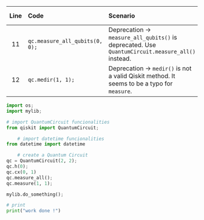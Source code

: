 | Line | Code | Scenario | Scenario Id | Reference | Artifact | Refactoring |
| :--: | :--- | :------- | :---------: | :-------: | :------- | :---------- |
| 11 | `qc.measure_all_qubits(0, 0);` | Deprecation -> `measure_all_qubits()` is deprecated. Use `QuantumCircuit.measure_all()` instead. | * | Internal Knowledge | `qc.measure_all_qubits` | `qc.measure_all()` |
| 12 | `qc.medir(1, 1);` | Deprecation -> `medir()` is not a valid Qiskit method. It seems to be a typo for `measure`. | * | Internal Knowledge | `qc.medir` | `qc.measure(1, 1)` |


```python
import os;
import mylib;

# import QuantumCircuit funcionalities
from qiskit import QuantumCircuit;

    # import datetime funcionalities
from datetime import datetime

    # create a Quantum Circuit
qc = QuantumCircuit(2, 2);
qc.h(0);
qc.cx(0, 1)
qc.measure_all();
qc.measure(1, 1);

mylib.do_something();

# print
print("work done !")
```